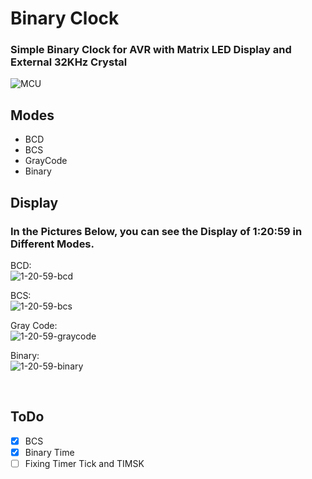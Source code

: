 # Binary Clock
### Simple Binary Clock for AVR with Matrix LED Display and External 32KHz Crystal<br/>

<!--![uptime](http://54.38.167.8/plesk-site-preview/ghasr.net/Uptime.svg)-->

![MCU](https://badgen.net/badge/MCU/ATMega32pa/orange?style=flat-square)

## Modes
- BCD
- BCS
- GrayCode
- Binary

## Display
### In the Pictures Below, you can see the Display of 1:20:59 in Different Modes.

BCD:
</br>
![1-20-59-bcd](https://github.com/0x4A4D00/BinaryClock-avr/assets/40355105/367d2b4b-15da-48f9-9044-0efdd20f5217)</br>

BCS:
</br>
![1-20-59-bcs](https://github.com/0x4A4D00/BinaryClock-avr/assets/40355105/f6f498b3-b825-4f2a-9c1f-52639d91a185)</br>

Gray Code:
</br>
![1-20-59-graycode](https://github.com/0x4A4D00/BinaryClock-avr/assets/40355105/c495b219-88e7-43ea-8856-1f6a870d2bff)</br>

Binary:
</br>
![1-20-59-binary](https://github.com/0x4A4D00/BinaryClock-avr/assets/40355105/0ebeb595-323b-43b9-bb64-eafbb6f7bd33)</br>


</br>

## ToDo
- [x] BCS
- [x] Binary Time
- [ ] Fixing Timer Tick and TIMSK
